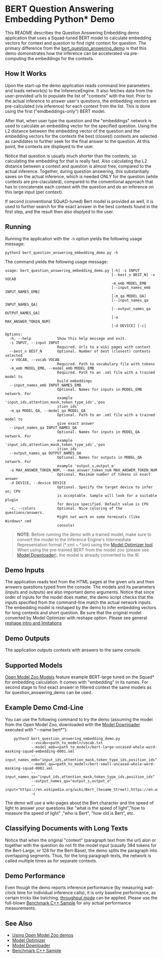 # BERT Question Answering Embedding Python\* Demo

This README describes the Question Answering Embedding demo application that uses a Squad-tuned BERT model to calculate embedding vectors for context and question to find right context for question. The primary difference from the [bert_question_answering_demo](../bert_question_answering_demo/README.md) is that this demo domonstrates how the inference can be accelerated via pre-computing the embeddings for the contexts.

## How It Works

Upon the start-up the demo application reads command line parameters and loads network(s) to the InferenceEngine.
It also fetches data from the user-provided urls to populate the list of "contexts" with the text.
Prior to the actual inference to answer user's questions, the embedding vectors are pre-calculated (via inference) for each context from the list.
This is done using the first ("emdbeddings-only") BERT model.

After that, when user type the question and the "embeddings" network is used to calculate an embedding vector for the specified question.
Using the L2 distance between the embedding vector of the question and the embedding vectors for the contexts the best (closest) contexts are selected
as candidates to further seek for the final answer to the question. At this point, the contexts are displayed to the user.

Notice that question is usually much shorter than the contexts, so calculating the embedding for that is really fast. Also calculating the L2 distance between a context and question is almost free, compared to the actual inference. Together, during question answering, this substantially saves on the actual inference, which is needed ONLY for the question (while contexts are pre-claculated), compared to the conventional approach that has to concatenate each context with the question and do an inference on this large input (per context).

If second (conventional SQuAD-tuned) Bert model is provided as well, it is used to further search for the exact answer in the best contexts found in the first step, and the result then also displyed to the user.

## Running

Running the application with the `-h` option yields the following usage message:
```
python3 bert_question_answering_embedding_demo.py -h
```
The command yields the following usage message:
```
usage: bert_question_answering_embedding_demo.py [-h] -i INPUT
                                                 [--best_n BEST_N] -v VOCAB
                                                 -m_emb MODEL_EMB
                                                 [--input_names_emb INPUT_NAMES_EMB]
                                                 [-m_qa MODEL_QA]
                                                 [--input_names_qa INPUT_NAMES_QA]
                                                 [--output_names_qa OUTPUT_NAMES_QA]
                                                 [-a MAX_ANSWER_TOKEN_NUM]
                                                 [-d DEVICE] [-c]

Options:
  -h, --help            Show this help message and exit.
  -i INPUT, --input INPUT
                        Required. Urls to a wiki pages with context
  --best_n BEST_N       Optional. Number of best (closest) contexts selected
  -v VOCAB, --vocab VOCAB
                        Required. Path to vocabulary file with tokens
  -m_emb MODEL_EMB, --model_emb MODEL_EMB
                        Required. Path to an .xml file with a trained model to
                        build embeddings
  --input_names_emb INPUT_NAMES_EMB
                        Optional. Names for inputs in MODEL_EMB network. For
                        example 'input_ids,attention_mask,token_type_ids','pos
                        ition_ids'
  -m_qa MODEL_QA, --model_qa MODEL_QA
                        Optional. Path to an .xml file with a trained model to
                        give exact answer
  --input_names_qa INPUT_NAMES_QA
                        Optional. Names for inputs in MODEL_QA network. For
                        example 'input_ids,attention_mask,token_type_ids','pos
                        ition_ids'
  --output_names_qa OUTPUT_NAMES_QA
                        Optional. Names for outputs in MODEL_QA network. For
                        example 'output_s,output_e'
  -a MAX_ANSWER_TOKEN_NUM, --max_answer_token_num MAX_ANSWER_TOKEN_NUM
                        Optional. Maximum number of tokens in exact answer
  -d DEVICE, --device DEVICE
                        Optional. Specify the target device to infer on; CPU
                        is acceptable. Sample will look for a suitable plugin
                        for device specified. Default value is CPU
  -c, --colors          Optional. Nice coloring of the questions/answers.
                        Might not work on some terminals (like Windows* cmd
                        console)
```

> **NOTE**: Before running the demo with a trained model, make sure to convert the model to the Inference Engine's
> Intermediate Representation format (\*.xml + \*.bin)
> using the [Model Optimizer tool](https://docs.openvinotoolkit.org/latest/_docs_MO_DG_Deep_Learning_Model_Optimizer_DevGuide.html).
> When using the pre-trained BERT from the model zoo (please see [Model Downloader](../../../tools/downloader/README.md)),
> the model is already converted to the IR.

## Demo Inputs

The application reads text from the HTML pages at the given urls and then answers questions typed from the console.
The models and its parameters (inputs and outputs) are also important demo arguments.
Notice that since order of inputs for the model does matter, the demo script checks that the inputs specified
from the command-line match the actual network inputs.
The embedding model is reshaped by the demo to infer embedding vectors for long contexts and short question.
Be sure that the original model converted by Model Optimizer with reshape option.
Please see general [reshape intro and limitations](https://docs.openvinotoolkit.org/latest/_docs_IE_DG_ShapeInference.html)

## Demo Outputs
The application outputs contexts with answers to the same console.

## Supported Models
[Open Model Zoo Models](../../../models/intel/index.md) feature
example BERT-large tuned on the Squad* for embedding calculation. It comes with "embedding" in its names.
For second stage to find exact answer in filtered context the same models as for question_answering_demo can be used.

## Example Demo Cmd-Line
You can use the following command to try the demo (assuming the model from the Open Model Zoo, downloaded with the
[Model Downloader](../../../tools/downloader/README.md) executed with "--name bert*"):
```
    python3 bert_question_answering_embedding_demo.py
            --vocab=<path_to_model>/vocab.txt
            --model_emb=<path_to_model>/bert-large-uncased-whole-word-masking-squad-embedding-0001.xml
            --input_names_emb="input_ids,attention_mask,token_type_ids,position_ids"
            --model_qa=<path_to_model>/bert-small-uncased-whole-word-masking-squad-0002.xml
            --input_names_qa="input_ids,attention_mask,token_type_ids,position_ids"
            --output_names_qa="output_s,output_e"
            --input="https://en.wikipedia.org/wiki/Bert_(Sesame_Street),https://en.wikipedia.org/wiki/Speed_of_light"
            -c
```
The demo will use a wiki-pages about the Bert character and the speed of light to answer your questions like
"what is the speed of light","how to measure the speed of light" ,"who is Bert", "how old is Bert", etc.

## Classifying Documents with Long Texts
Notice that when the original "context" (paragraph text from the url) alon or together with the question do not fit the model input
(usually 384 tokens for the Bert-Large, or 128 for the Bert-Base), the demo splits the paragraph into overlapping segments.
Thus, for the long paragraph texts, the network is called multiple times as for separate contexts.

## Demo Performance
Even though the demo reports inference performance (by measuring wall-clock time for individual inference calls),
it is only baseline performance, as certain tricks like batching,
[throughput mode](https://docs.openvinotoolkit.org/latest/_docs_IE_DG_Intro_to_Performance.html) can be applied.
Please use the full-blown [Benchmark C++ Sample](https://docs.openvinotoolkit.org/latest/_inference_engine_samples_benchmark_app_README.html)
for any actual performance measurements.

## See Also
* [Using Open Model Zoo demos](../../README.md)
* [Model Optimizer](https://docs.openvinotoolkit.org/latest/_docs_MO_DG_Deep_Learning_Model_Optimizer_DevGuide.html)
* [Model Downloader](../../../tools/downloader/README.md)
* [Benchmark C++ Sample](https://docs.openvinotoolkit.org/latest/_inference_engine_samples_benchmark_app_README.html)
